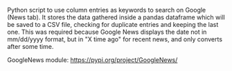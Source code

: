 Python script to use column entries as keywords to search on Google (News tab). It stores the data gathered inside a pandas dataframe which will be saved to a CSV file, checking for duplicate entries and keeping the last one. This was required because Google News displays the date not in mm/dd/yyyy format, but in "X time ago" for recent news, and only converts after some time.


GoogleNews module: https://pypi.org/project/GoogleNews/
